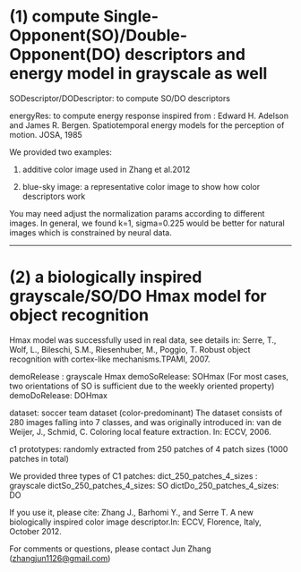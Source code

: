 
(1) compute Single-Opponent(SO)/Double-Opponent(DO) descriptors and energy model in grayscale as well
===============
SODescriptor/DODescriptor: to compute SO/DO descriptors

energyRes: to compute energy response inspired from :
Edward H. Adelson and James R. Bergen. Spatiotemporal energy models for the perception of motion. JOSA, 1985



We provided two examples:
1. additive color image used in Zhang et al.2012

2. blue-sky image:
a representative color image to show how color descriptors work

You may need adjust the normalization params according to different images.
In general, we found k=1, sigma=0.225 would be better for natural images which is constrained  by neural data.


---------------------------------------------------------------------------


(2) a biologically inspired grayscale/SO/DO Hmax model for object recognition
===============

Hmax model was successfully used in real data, see details in:
Serre, T., Wolf, L., Bileschi, S.M., Riesenhuber, M., Poggio, T. Robust object
recognition with cortex-like mechanisms.TPAMI, 2007.

demoRelease  : grayscale Hmax
demoSoRelease: SOHmax (For most cases, two orientations of SO is sufficient due to the weekly oriented property)
demoDoRelease: DOHmax


dataset: soccer team dataset (color-predominant)
The dataset consists of 280 images falling into 7 classes, and was originally introduced in:
van de Weijer, J., Schmid, C. Coloring local feature extraction. In: ECCV, 2006.



c1 prototypes:  randomly extracted from 250 patches of 4 patch sizes (1000 patches in total)

We provided three types of C1 patches:
dict_250_patches_4_sizes  : grayscale 
dictSo_250_patches_4_sizes: SO
dictDo_250_patches_4_sizes: DO



If you use it, please cite:
Zhang J., Barhomi Y., and Serre T. A new biologically inspired color image descriptor.In: ECCV, Florence, Italy, October 2012. 



For comments or questions, please contact Jun Zhang (zhangjun1126@gmail.com)


